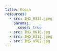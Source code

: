 ```yaml
---
title: Ocean
resources:
  - src: IMG_8313.jpeg
    params:
      cover: true
  - src: IMG_0615.jpg
  - src: IMG_8313.jpeg
  - src: IMG_8582.jpg
---
```

